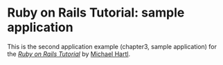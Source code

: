 # Ruby on Rails Tutorial: sample application

This is the second application example (chapter3, sample application) for
the [*Ruby on Rails Tutorial*](http://railstutorial.org/)
by [Michael Hartl](http://michaelhartl.com/).